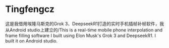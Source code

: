 # Tingfengcz
这是我借用埃隆马斯克的Grok 3、DeepseekR1打造的实时手机插帧补帧软件，我从Android studio上建立的/This is a real-time mobile phone interpolation and frame filling software I built using Elon Musk's Grok 3 and DeepseekR1. I built it on Android studio.
